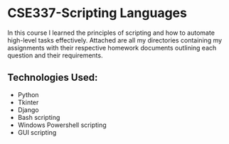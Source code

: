 # CSE337-Scripting Languages

In this course I learned the principles of scripting and how to automate high-level tasks effectively.
Attached are all my directories containing my assignments with their respective homework documents outlining each question and their requirements. 

## Technologies Used:
- Python
- Tkinter
- Django
- Bash scripting
- Windows Powershell scripting
- GUI scripting
